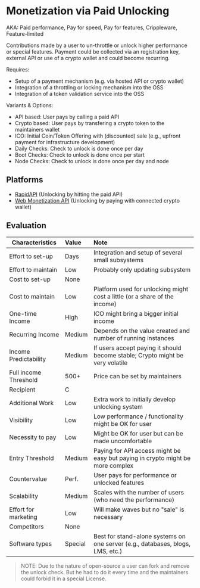 # Monetization via Paid Unlocking
AKA: Paid performance, Pay for speed, Pay for features, Crippleware, Feature-limited

Contributions made by a user to un-throttle or unlock higher performance or special features. Payment could be collected via an registration key, external API or use of a crypto wallet and could become recurring.

Requires:
* Setup of a payment mechanism (e.g. via hosted API or crypto wallet)
* Integration of a throttling or locking mechanism into the OSS
* Integration of a token validation service into the OSS  

Variants & Options:
* API based: User pays by calling a paid API
* Crypto based: User pays by transfering a crypto token to the maintainers wallet
* ICO: Initial Coin/Token Offering with (discounted) sale (e.g., upfront payment for infrastructure development)
* Daily Checks: Check to unlock is done once per day
* Boot Checks: Check to unlock is done once per start
* Node Checks: Check to unlock is done once per day and node
 
## Platforms
* [RapidAPI](https://rapidapi.com/) (Unlocking by hitting the paid API)
* [Web Monetization API](https://webmonetization.org/) (Unlocking by paying with connected crypto wallet)

## Evaluation

| Characteristics                   | Value  | Note |
| --------------------------------- |:------ |:---- |
| Effort to set-up                  | Days   | Integration and setup of several small subsystems
| Effort to maintain                | Low    | Probably only updating subsystem
| Cost to set-up                    | None   | 
| Cost to maintain                  | Low    | Platform used for unlocking might cost a little (or a share of the income)
| One-time Income                   | High   | ICO might bring a bigger initial income
| Recurring Income                  | Medium | Depends on the value created and number of running instances
| Income Predictability             | Medium | If users accept paying it should become stable; Crypto might be very volatile
| Full income Threshold             | 500+   | Price can be set by maintainers
| Recipient                         | C      | 
| Additional Work                   | Low    | Extra work to initially develop unlocking system
| Visibility                        | Low    | Low performance / functionality might be OK for user
| Necessity to pay                  | Low    | Might be OK for user but can be made uncomfortable
| Entry Threshold                   | Medium | Paying for API access might be easy but paying in crypto might be more complex
| Countervalue                      | Perf.  | User pays for performance or unlocked features
| Scalability                       | Medium | Scales with the number of users (who need the performance)
| Effort for marketing              | Low    | Will make waves but no "sale" is necessary
| Competitors                       | None   | 
| Software types                    | Special| Best for stand-alone systems on one server (e.g., databases, blogs, LMS, etc.)

> NOTE: Due to the nature of open-source a user can fork and remove the unlock check. But he had to do it every time and the maintainers could forbid it in a special License.